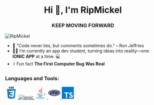 <h1 align="center">Hi 👋, I'm RipMickel</h1>
<h3 align="center">KEEP MOVING FORWARD</h3>

<p align="left"> <img src="https://komarev.com/ghpvc/?username=RipMickel&label=Profile%20views&color=0e75b6&style=flat" alt="RipMickel" /> </p>


- 🌱 "Code never lies, but comments sometimes do." – Ron Jeffries
- 👨‍🎓 I’m currently an app dev student, turning ideas into reality—one **IONIC APP** at a time. 💻
- ⚡ Fun fact **The First Computer Bug Was Real**



<h3 align="left">Languages and Tools:</h3>
<p align="left"> <a href="https://www.w3schools.com/css/" target="_blank" rel="noreferrer"> <img src="https://raw.githubusercontent.com/devicons/devicon/master/icons/css3/css3-original-wordmark.svg" alt="css3" width="40" height="40"/> </a> <a href="https://ionicframework.com" target="_blank" rel="noreferrer"> <img src="https://upload.wikimedia.org/wikipedia/commons/d/d1/Ionic_Logo.svg" alt="ionic" width="40" height="40"/> </a> <a href="https://www.java.com" target="_blank" rel="noreferrer"> <img src="https://raw.githubusercontent.com/devicons/devicon/master/icons/java/java-original.svg" alt="java" width="40" height="40"/> </a> <a href="https://www.php.net" target="_blank" rel="noreferrer"> <img src="https://raw.githubusercontent.com/devicons/devicon/master/icons/php/php-original.svg" alt="php" width="40" height="40"/> </a> <a href="https://www.typescriptlang.org/" target="_blank" rel="noreferrer"> <img src="https://raw.githubusercontent.com/devicons/devicon/master/icons/typescript/typescript-original.svg" alt="typescript" width="40" height="40"/> </a> </p>


